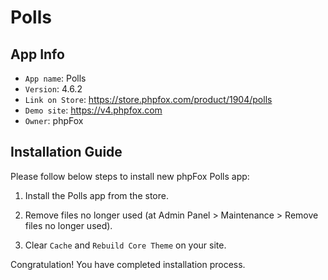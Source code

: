 # Polls

## App Info

- `App name`: Polls
- `Version`: 4.6.2
- `Link on Store`: https://store.phpfox.com/product/1904/polls
- `Demo site`: https://v4.phpfox.com
- `Owner`: phpFox

## Installation Guide

Please follow below steps to install new phpFox Polls app:

1. Install the Polls app from the store.

2. Remove files no longer used (at Admin Panel > Maintenance > Remove files no longer used).

3. Clear `Cache` and `Rebuild Core Theme` on your site.

Congratulation! You have completed installation process.
